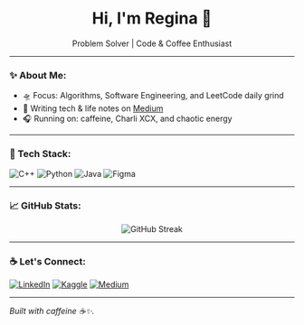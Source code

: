 <h1 align="center">Hi, I'm Regina 🚀</h1>
<p align="center"> Problem Solver | Code & Coffee Enthusiast</p>

---

### ✨ About Me:
- 🛸 Focus: Algorithms, Software Engineering, and LeetCode daily grind
- 📝 Writing tech & life notes on [Medium](https://medium.com/@reginakirana)
- 🎧 Running on: caffeine, Charli XCX, and chaotic energy

---

### 🚀 Tech Stack:
![C++](https://img.shields.io/badge/-C++-00599C?style=flat&logo=c%2B%2B&logoColor=white)
![Python](https://img.shields.io/badge/-Python-3776AB?style=flat&logo=python&logoColor=white)
![Java](https://img.shields.io/badge/-Java-007396?style=flat&logo=java&logoColor=white)
![Figma](https://img.shields.io/badge/-Figma-F24E1E?style=flat&logo=figma&logoColor=white)

---

### 📈 GitHub Stats:
<p align="center">
  <img src="https://github-readme-streak-stats.herokuapp.com/?user=ReginaKirana&theme=radical" alt="GitHub Streak" />
</p>

---

### ☕ Let's Connect:
[![LinkedIn](https://img.shields.io/badge/-LinkedIn-0077B5?style=flat&logo=linkedin&logoColor=white)](https://id.linkedin.com/in/regina-sasikirana-farikh-50533828b) 
[![Kaggle](https://img.shields.io/badge/-Kaggle-20BEFF?style=flat&logo=kaggle&logoColor=white)](https://www.kaggle.com/reginakirana)
[![Medium](https://img.shields.io/badge/-Medium-12100E?style=flat&logo=medium&logoColor=white)](https://medium.com/@reginakirana)

---

*Built with caffeine ☕✨.*
